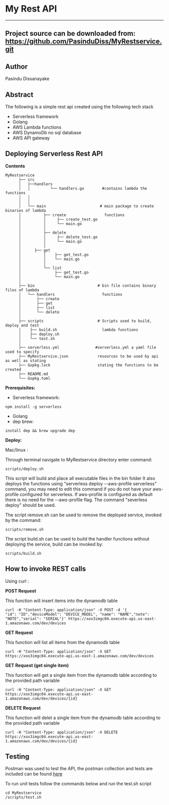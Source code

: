 My Rest API
===

---
Project source can be downloaded from:
https://github.com/PasinduDiss/MyRestservice.git
----

Author
------

Pasindu Dissanayake

Abstract
--------
The following is a simple rest api created using the following tech stack
- Serverless framework  
- Golang
- AWS Lambda functions
- AWS DynamoDb no sql database
- AWS API gateway

Deploying Serverless Rest API
-----------------------------
**Contents**
```
MyRestservice 
      ├── src
      │   ├──handlers               
      │   │         └── handlers.go        #contains lambda the functions   
      │   │             
      │   │                             
      │   └── main                        # main package to create binaries of lambda
      │          ├── create                 functions  
      │          │     ├── create_test.go
      │          │     └── main.go 
      │          │          
      │          ├── delete
      │          │     ├── delete_test.go
      │          │     └── main.go      
      │          │
      │  	 ├── get          
      │          │    ├── get_test.go
      │          │    └── main.go 
      │          │
      │          └── list
      │               ├── get_test.go      
      │               └── main.go  
      │ 
      ├── bin                            # bin file contains binary files of lambda 
      │   └── handlers                     functions
      │       ├── create
      │       ├── get
      │       ├── list	     
      │       └── delete
      │ 
      ├── scripts                        # Scripts used to build, deploy and test
      │    ├── build.sh                    lambda functions
      │    ├── deploy.sh
      │    └── test.sh
      │ 
      ├── serverless.yml                #serverless.yml a yaml file used to specify  
      ├── MyRestservice.json             resources to be used by api as well as stating
      ├── Gopkg.lock                     stating the functions to be created
      ├── README.md                     
      └── Gopkg.toml

```

**Prerequisites:**

- Serverless framework:
```
npm install -g serverless
```
- Golang
- dep brew:
```
install dep && brew upgrade dep
```
**Deploy:**

Mac/linux :

Through terminal navigate to MyRestservice directory enter command:

```
scripts/deploy.sh
```
This script will build and place all executable files in the bin folder
It also deploys the functions using "serverless deploy --aws-profile serverless"
command, you may need to edit this command if you do not have your aws-profile
configured for serverless. If aws-profile is configured as default there is no
need for the --aws-profile flag. The command "severless deploy" should be used.


The script remove.sh can be used to remove the deployed service, invoked by the
command:

```
scripts/remove.sh
```

The script build.sh can be used to build the handler functions without deploying
the service, build can be invoked by:

```
scripts/build.sh
```

How to invoke REST calls
------
Using curl :

**POST Request**

This function will insert items into the dynamodb table
```
curl -H "Content-Type: application/json" -X POST -d '{
"id": "ID","deviceModel": "DEVICE_MODEL", "name": "NAME","note": "NOTE","serial": "SERIAL"}' https://xox3imgc04.execute-api.us-east-1.amazonaws.com/dev/devices
```
**GET Request**

This function will list all items from the dynamodb table
```
curl -H "Content-Type: application/json" -X GET https://xox3imgc04.execute-api.us-east-1.amazonaws.com/dev/devices
```
**GET Request (get single item)**

This function will get a single item from the dynamodb table according to the provided path variable
```
curl -H "Content-Type: application/json" -X GET https://xox3imgc04.execute-api.us-east-1.amazonaws.com/dev/devices/{id}
```
**DELETE Request**

This function will delet a single item from the dynamodb table according to the provided path variable
```
curl -H "Content-Type: application/json" -X DELETE https://xox3imgc04.execute-api.us-east-1.amazonaws.com/dev/devices/{id}
```
Testing
-------

Postman was used to test the API, the postman collection and tests are included can be found [here](MyRestservice.postman_collection.json)

To run unit tests follow the commands below and run the test.sh script
```
cd MyRestservice
/scripts/test.sh
```